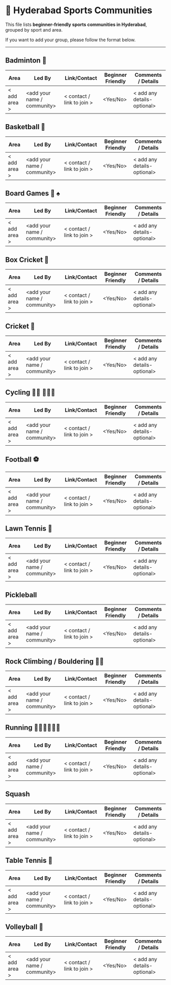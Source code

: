 # 🏸 Hyderabad Sports Communities

This file lists **beginner-friendly sports communities in Hyderabad**, grouped by sport and area.

If you want to add your group, please follow the format below.

---

## Badminton 🏸 
| Area | Led By | Link/Contact | Beginner Friendly | Comments / Details |
|------|--------|--------------|-------------------|--------------------|
| < add area > | <add your name / community> | < contact / link to join > | <Yes/No> | < add any details- optional>  |


## Basketball 🏀 

| Area | Led By | Link/Contact | Beginner Friendly | Comments / Details |
|------|--------|--------------|-------------------|--------------------|
| < add area > | <add your name / community> | < contact / link to join > | <Yes/No> |  < add any details- optional>   |


## Board Games 🎲 ♠️ 

| Area | Led By | Link/Contact | Beginner Friendly | Comments / Details |
|------|--------|--------------|-------------------|--------------------|
| < add area > | <add your name / community> | < contact / link to join > | <Yes/No> | < add any details- optional>  |


## Box Cricket 🏏 
| Area | Led By | Link/Contact | Beginner Friendly | Comments / Details |
|------|--------|--------------|-------------------|--------------------|
| < add area > | <add your name / community> | < contact / link to join > | <Yes/No> | < add any details- optional>  |


## Cricket 🏏 
| Area | Led By | Link/Contact | Beginner Friendly | Comments / Details |
|------|--------|--------------|-------------------|--------------------|
| < add area > | <add your name / community> | < contact / link to join > | <Yes/No> | < add any details- optional>  |


## Cycling 🚴‍♀️ 🚴🏻‍♂️ 

| Area | Led By | Link/Contact | Beginner Friendly | Comments / Details |
|------|--------|--------------|-------------------|--------------------|
| < add area > | <add your name / community> | < contact / link to join > | <Yes/No> | < add any details- optional>  |


## Football ⚽️
| Area | Led By | Link/Contact | Beginner Friendly | Comments / Details |
|------|--------|--------------|-------------------|--------------------|
| < add area > | <add your name / community> | < contact / link to join > | <Yes/No> | < add any details- optional>  |


## Lawn Tennis 🎾 

| Area | Led By | Link/Contact | Beginner Friendly | Comments / Details |
|------|--------|--------------|-------------------|--------------------|
| < add area > | <add your name / community> | < contact / link to join > | <Yes/No> | < add any details- optional>  |



## Pickleball
| Area | Led By | Link/Contact | Beginner Friendly | Comments / Details |
|------|--------|--------------|-------------------|--------------------|
| < add area > | <add your name / community> | < contact / link to join > | <Yes/No> | < add any details- optional>  |


## Rock Climbing / Bouldering 🧗‍♂️ 

| Area | Led By | Link/Contact | Beginner Friendly | Comments / Details |
|------|--------|--------------|-------------------|--------------------|
| < add area > | <add your name / community> | < contact / link to join > | <Yes/No> | < add any details- optional>  |


## Running 🏃🏻‍♀️🏃🏻‍♂️ 

| Area | Led By | Link/Contact | Beginner Friendly | Comments / Details |
|------|--------|--------------|-------------------|--------------------|
| < add area > | <add your name / community> | < contact / link to join > | <Yes/No> | < add any details- optional>  |


##  Squash

| Area | Led By | Link/Contact | Beginner Friendly | Comments / Details |
|------|--------|--------------|-------------------|--------------------|
| < add area > | <add your name / community> | < contact / link to join > | <Yes/No> | < add any details- optional>  |


## Table Tennis 🏓 

| Area | Led By | Link/Contact | Beginner Friendly | Comments / Details |
|------|--------|--------------|-------------------|--------------------|
| < add area > | <add your name / community> | < contact / link to join > | <Yes/No> | < add any details- optional>  |


## Volleyball 🏐 

| Area | Led By | Link/Contact | Beginner Friendly | Comments / Details |
|------|--------|--------------|-------------------|--------------------|
| < add area > | <add your name / community> | < contact / link to join > | <Yes/No> | < add any details- optional>  |
